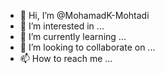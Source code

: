 - 👋 Hi, I’m @MohamadK-Mohtadi
- 👀 I’m interested in ...
- 🌱 I’m currently learning ...
- 💞️ I’m looking to collaborate on ...
- 📫 How to reach me ...

<!---
MohamadK-Mohtadi/MohamadK-Mohtadi is a ✨ special ✨ repository because its `README.md` (this file) appears on your GitHub profile.
You can click the Preview link to take a look at your changes.
--->
